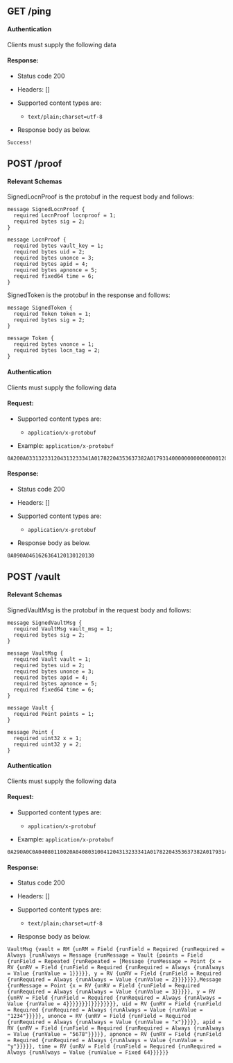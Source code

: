 ## GET /ping

#### Authentication



Clients must supply the following data


#### Response:

- Status code 200
- Headers: []

- Supported content types are:

    - `text/plain;charset=utf-8`

- Response body as below.

```
Success!
```

## POST /proof

#### Relevant Schemas

SignedLocnProof is the protobuf in the request body and follows:

```
message SignedLocnProof {
  required LocnProof locnproof = 1;
  required bytes sig = 2;
}
```

```
message LocnProof {
  required bytes vault_key = 1;
  required bytes uid = 2;
  required bytes unonce = 3;
  required bytes apid = 4;
  required bytes apnonce = 5;
  required fixed64 time = 6;
}
```

SignedToken is the protobuf in the response and follows:

```
message SignedToken {
  required Token token = 1;
  required bytes sig = 2;
}
```

```
message Token {
  required bytes vnonce = 1;
  required bytes locn_tag = 2;
}
```

#### Authentication



Clients must supply the following data


#### Request:

- Supported content types are:

    - `application/x-protobuf`

- Example: `application/x-protobuf`

```
0A200A033132331204313233341A01782204353637382A0179314000000000000000120130
```

#### Response:

- Status code 200
- Headers: []

- Supported content types are:

    - `application/x-protobuf`

- Response body as below.

```
0A090A0461626364120130120130
```

## POST /vault

#### Relevant Schemas

SignedVaultMsg is the protobuf in the request body and follows:

```
message SignedVaultMsg {
  required VaultMsg vault_msg = 1;
  required bytes sig = 2;
}
```

```
message VaultMsg {
  required Vault vault = 1;
  required bytes uid = 2;
  required bytes unonce = 3;
  required bytes apid = 4;
  required bytes apnonce = 5;
  required fixed64 time = 6;
}
```

```
message Vault {
  required Point points = 1;
}
```

```
message Point {
  required uint32 x = 1;
  required uint32 y = 2;
}
```

#### Authentication



Clients must supply the following data


#### Request:

- Supported content types are:

    - `application/x-protobuf`

- Example: `application/x-protobuf`

```
0A290A0C0A04080110020A04080310041204313233341A01782204353637382A0179314000000000000000120130
```

#### Response:

- Status code 200
- Headers: []

- Supported content types are:

    - `text/plain;charset=utf-8`

- Response body as below.

```
VaultMsg {vault = RM {unRM = Field {runField = Required {runRequired = Always {runAlways = Message {runMessage = Vault {points = Field {runField = Repeated {runRepeated = [Message {runMessage = Point {x = RV {unRV = Field {runField = Required {runRequired = Always {runAlways = Value {runValue = 1}}}}}, y = RV {unRV = Field {runField = Required {runRequired = Always {runAlways = Value {runValue = 2}}}}}}},Message {runMessage = Point {x = RV {unRV = Field {runField = Required {runRequired = Always {runAlways = Value {runValue = 3}}}}}, y = RV {unRV = Field {runField = Required {runRequired = Always {runAlways = Value {runValue = 4}}}}}}}]}}}}}}}}, uid = RV {unRV = Field {runField = Required {runRequired = Always {runAlways = Value {runValue = "1234"}}}}}, unonce = RV {unRV = Field {runField = Required {runRequired = Always {runAlways = Value {runValue = "x"}}}}}, apid = RV {unRV = Field {runField = Required {runRequired = Always {runAlways = Value {runValue = "5678"}}}}}, apnonce = RV {unRV = Field {runField = Required {runRequired = Always {runAlways = Value {runValue = "y"}}}}}, time = RV {unRV = Field {runField = Required {runRequired = Always {runAlways = Value {runValue = Fixed 64}}}}}}
```

